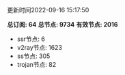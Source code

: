 更新时间2022-09-16 15:17:50

**总订阅: 64**
**总节点: 9734**
**有效节点: 2016**
- ssr节点: 6
- v2ray节点: 1623
- ss节点: 305
- trojan节点: 82

